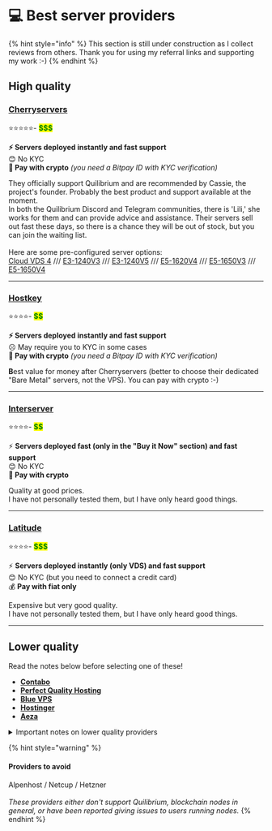 # 💻 Best server providers

{% hint style="info" %}
This section is still under construction as I collect reviews from others. Thank you for using my referral links and supporting my work :-)
{% endhint %}

## High quality

### [**Cherryservers** ](https://quilibrium.one/go/cherryservers)

⭐️⭐️⭐️⭐️⭐️-  <mark style="color:green;">**\$$$**</mark>

**⚡️ Servers deployed instantly and fast support** \
😊 No KYC\
**💸 Pay with crypto** _(you need a Bitpay ID with KYC verification)_

They officially support Quilibrium and are recommended by Cassie, the project's founder. Probably the best product and support available at the moment. \
In both the Quilibrium Discord and Telegram communities, there is 'Lili,' she works for them and can provide advice and assistance. Their servers sell out fast these days, so there is a chance they will be out of stock, but you can join the waiting list. \
\
Here are some pre-configured server options: \
[Cloud VDS 4](https://www.cherryservers.com/server-customizer/cloud\_vds\_4?affiliate=CRXA3YWE) /// [E3-1240V3](https://www.cherryservers.com/server-customizer/e3\_1240v3?affiliate=CRXA3YWE) /// [E3-1240V5](https://www.cherryservers.com/server-customizer/e3\_1240v5?affiliate=CRXA3YWE) /// [E5-1620V4](https://www.cherryservers.com/server-customizer/e5\_1620v4?affiliate=CRXA3YWE) /// [E5-1650V3](https://www.cherryservers.com/server-customizer/e5\_1650v3?affiliate=CRXA3YWE) /// [E5-1650V4](https://www.cherryservers.com/server-customizer/e5\_1650v4?affiliate=CRXA3YWE)

***

### [**Hostkey**](https://quilibrium.one/go/hostkey)

⭐️⭐️⭐️⭐️- <mark style="color:green;">**\$$**</mark>

**⚡️ Servers deployed instantly and fast support**\
☹️ May require you to KYC in some cases \
**💸 Pay with crypto** _(you need a Bitpay ID with KYC verification)_

**B**est value for money after Cherryservers (better to choose their dedicated "Bare Metal" servers, not the VPS).  You can pay with crypto :-)

***

### [Interserver](https://quilibrium.one/go/interserver)

⭐️⭐️⭐️⭐️- <mark style="color:green;">**\$$**</mark>

⚡️ **Servers deployed fast (only in the "Buy it Now" section) and fast support**\
😊 No KYC\
**💸 Pay with crypto**

Quality at good prices.\
I have not personally tested them, but I have only heard good things.

***

### [**Latitude** ](https://quilibrium.one/go/latitude)

⭐️⭐️⭐️⭐️- <mark style="color:green;">**\$$$**</mark>

⚡️ **Servers deployed instantly (only VDS) and fast support**\
😊 No KYC (but you need to connect a credit card)\
💰 **Pay with fiat only**

Expensive but very good quality.\
I have not personally tested them, but I have only heard good things.

***

## Lower quality

Read the notes below before selecting one of these!

* [**Contabo**](https://quilibrium.one/go/contabo)
* [**Perfect Quality Hosting** ](https://quilibrium.one/go/pqhosting)
* [**Blue VPS**](https://my.bluevps.com/aff.php?aff=713)[ ](https://quilibrium.one/go/bluevps)
* [**Hostinger**](https://quilibrium.one/go/hostinger)
* [**Aeza**](https://quilibrium.one/go/aeza)

<details>

<summary>Important notes on lower quality providers</summary>

Keep in mind that many VPS providers likely oversell their resources. When you purchase an 8-core VPS, it’s often less powerful than advertised. Typically, the cheaper the service, the more they oversell.

Generally, with these providers, it’s better to pay for no more than one month at a time, in case you need to switch.

And in most cases you will need to apply limits to your CPU usage to avoid being blocked.

**If you're using Contabo, be cautious.** \
They have previously blocked access to Quilibrium from their servers. Monitor your node log, and if you repeatedly see "peers: 0," it means you’re being blocked!

</details>

{% hint style="warning" %}
#### **Providers to avoid**

Alpenhost / Netcup / Hetzner\
\
_These providers either don't support Quilibrium, blockchain nodes in general, or have been reported giving issues to users running nodes._
{% endhint %}
